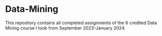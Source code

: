 # Data-Mining
This repository contains all completed assignments of the 6 credited Data Mining course I took from September 2023-January 2024. 
